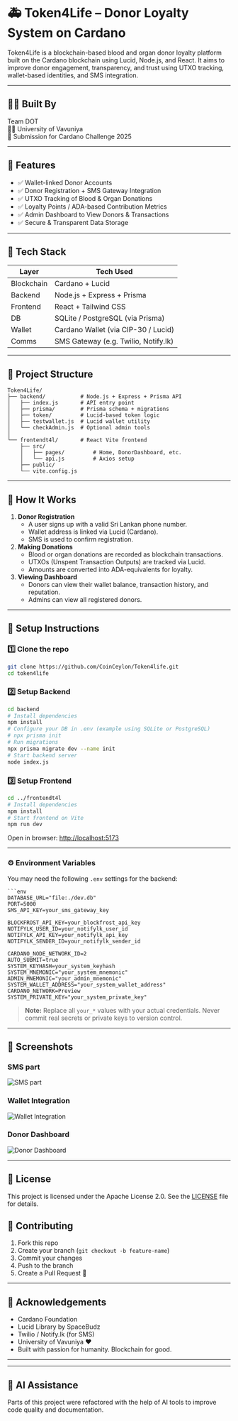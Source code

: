 # 🚑 Token4Life – Donor Loyalty System on Cardano

Token4Life is a blockchain-based blood and organ donor loyalty platform built on the Cardano blockchain using Lucid, Node.js, and React. It aims to improve donor engagement, transparency, and trust using UTXO tracking, wallet-based identities, and SMS integration.

---

## 👨‍💻 Built By

Team DOT  
🧑‍🎓 University of Vavuniya  
🔗 Submission for Cardano Challenge 2025

---

## 🌟 Features

- ✅ Wallet-linked Donor Accounts
- ✅ Donor Registration + SMS Gateway Integration
- ✅ UTXO Tracking of Blood & Organ Donations
- ✅ Loyalty Points / ADA-based Contribution Metrics
- ✅ Admin Dashboard to View Donors & Transactions
- ✅ Secure & Transparent Data Storage

---

## 🧰 Tech Stack

| Layer       | Tech Used                              |
|-------------|----------------------------------------|
| Blockchain  | Cardano + Lucid                        |
| Backend     | Node.js + Express + Prisma             |
| Frontend    | React + Tailwind CSS                   |
| DB          | SQLite / PostgreSQL (via Prisma)       |
| Wallet      | Cardano Wallet (via CIP-30 / Lucid)    |
| Comms       | SMS Gateway (e.g. Twilio, Notify.lk)   |

---

## 📁 Project Structure

```
Token4Life/
├── backend/           # Node.js + Express + Prisma API
│   ├── index.js       # API entry point
│   ├── prisma/        # Prisma schema + migrations
│   ├── token/         # Lucid-based token logic
│   ├── testwallet.js  # Lucid wallet utility
│   └── checkAdmin.js  # Optional admin tools
│
└── frontendt4l/       # React Vite frontend
    ├── src/
    │   ├── pages/         # Home, DonorDashboard, etc.
    │   └── api.js         # Axios setup
    ├── public/
    └── vite.config.js
```

---

## 🚀 How It Works

1. **Donor Registration**
   - A user signs up with a valid Sri Lankan phone number.
   - Wallet address is linked via Lucid (Cardano).
   - SMS is used to confirm registration.
2. **Making Donations**
   - Blood or organ donations are recorded as blockchain transactions.
   - UTXOs (Unspent Transaction Outputs) are tracked via Lucid.
   - Amounts are converted into ADA-equivalents for loyalty.
3. **Viewing Dashboard**
   - Donors can view their wallet balance, transaction history, and reputation.
   - Admins can view all registered donors.

---

## 🧪 Setup Instructions

### 1️⃣ Clone the repo

```bash
git clone https://github.com/CoinCeylon/Token4life.git
cd token4life
```

### 2️⃣ Setup Backend

```bash
cd backend
# Install dependencies
npm install
# Configure your DB in .env (example using SQLite or PostgreSQL)
# npx prisma init
# Run migrations
npx prisma migrate dev --name init
# Start backend server
node index.js
```

### 3️⃣ Setup Frontend

```bash
cd ../frontendt4l
# Install dependencies
npm install
# Start frontend on Vite
npm run dev
```

Open in browser: [http://localhost:5173](http://localhost:5173)

---

### ⚙️ Environment Variables

You may need the following `.env` settings for the backend:

```
```env
DATABASE_URL="file:./dev.db"     
PORT=5000
SMS_API_KEY=your_sms_gateway_key

BLOCKFROST_API_KEY=your_blockfrost_api_key
NOTIFYLK_USER_ID=your_notifylk_user_id
NOTIFYLK_API_KEY=your_notifylk_api_key
NOTIFYLK_SENDER_ID=your_notifylk_sender_id

CARDANO_NODE_NETWORK_ID=2
AUTO_SUBMIT=true
SYSTEM_KEYHASH=your_system_keyhash
SYSTEM_MNEMONIC="your_system_mnemonic"
ADMIN_MNEMONIC="your_admin_mnemonic"
SYSTEM_WALLET_ADDRESS="your_system_wallet_address"
CARDANO_NETWORK=Preview
SYSTEM_PRIVATE_KEY="your_system_private_key"
```
> **Note:** Replace all `your_*` values with your actual credentials. Never commit real secrets or private keys to version control.

---

## 📸 Screenshots

### SMS part

![SMS part](./screenshots/sms-confirmation.jpeg)

### Wallet Integration

![Wallet Integration](./screenshots/wallet-integration.png)

### Donor Dashboard

![Donor Dashboard](./screenshots/donor-dashboard.png)





---



## 📄 License

This project is licensed under the Apache License 2.0. See the [LICENSE](./LICENSE) file for details.

## 🤝 Contributing

1. Fork this repo
2. Create your branch (`git checkout -b feature-name`)
3. Commit your changes
4. Push to the branch
5. Create a Pull Request 🚀

---

## 🙏 Acknowledgements

- Cardano Foundation
- Lucid Library by SpaceBudz
- Twilio / Notify.lk (for SMS)
- University of Vavuniya ❤️
- Built with passion for humanity. Blockchain for good.

---

---

## 🤖 AI Assistance

Parts of this project were refactored with the help of AI tools to improve code quality and documentation.